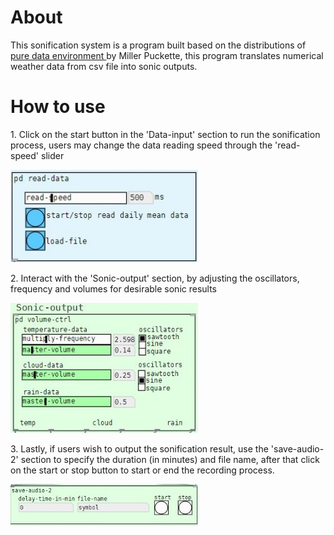 <h1>About</h1>
<p>This sonification system is a program built based on the distributions of <a href = "http://msp.ucsd.edu/software.html"> pure data environment </a> by Miller Puckette, this program translates numerical weather data from csv file into sonic outputs.</p>

<h1>How to use</h1>
<p>1. Click on the start button in the 'Data-input' section  to run the sonification process, users may change the data reading speed through the 'read-speed' slider</p>
<img src = "screenshots/Data-input.jpg" alt="data-input" width = "300">

<p>2. Interact with the 'Sonic-output' section, by adjusting the oscillators, frequency and volumes for desirable sonic results</p>
<img src = "screenshots/Sonic-output.jpg" alt="sonic-output" width = "300">

<p>3. Lastly, if users wish to output the sonification result, use the 'save-audio-2' section to specify the duration (in minutes) and file name, after that click on the start or stop button to start or end the recording process.</p>
<img src = "screenshots/save-audio-2.jpg" alt="save-audio" width = "300">


